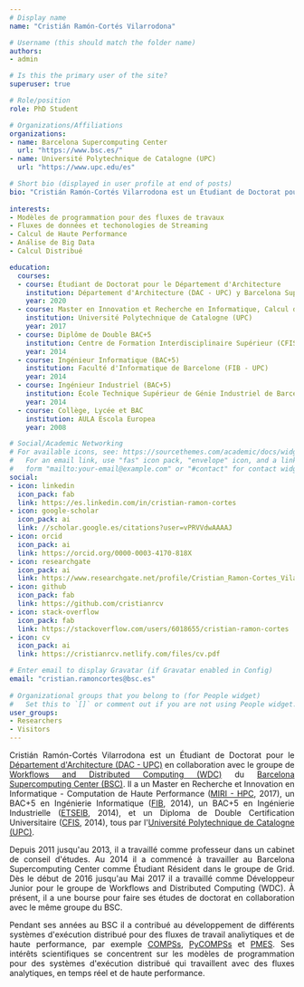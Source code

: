 ```yaml
---
# Display name
name: "Cristián Ramón-Cortés Vilarrodona"

# Username (this should match the folder name)
authors:
- admin

# Is this the primary user of the site?
superuser: true

# Role/position
role: PhD Student

# Organizations/Affiliations
organizations:
- name: Barcelona Supercomputing Center
  url: "https://www.bsc.es/"
- name: Université Polytechnique de Catalogne (UPC)
  url: "https://www.upc.edu/es"

# Short bio (displayed in user profile at end of posts)
bio: "Cristián Ramón-Cortés Vilarrodona est un Étudiant de Doctorat pour le Département d'Architecture (DAC - UPC) en collaboration avec le groupe de Workflows and Distributed Computing (WDC) du Barcelona Supercomputing Center (BSC)."
 
interests:   
- Modèles de programmation pour des fluxes de travaux
- Fluxes de données et techonologies de Streaming
- Calcul de Haute Performance
- Análise de Big Data
- Calcul Distribué

education:
  courses:
  - course: Étudiant de Doctorat pour le Département d'Architecture
    institution: Département d'Architecture (DAC - UPC) y Barcelona Supercomputing Center (BSC)
    year: 2020
  - course: Master en Innovation et Recherche en Informatique, Calcul de Haute Performance (MIRI - HPC)
    institution: Université Polytechnique de Catalogne (UPC)
    year: 2017
  - course: Diplôme de Double BAC+5
    institution: Centre de Formation Interdisciplinaire Supérieur (CFIS - UPC)
    year: 2014
  - course: Ingénieur Informatique (BAC+5)
    institution: Faculté d'Informatique de Barcelone (FIB - UPC)
    year: 2014
  - course: Ingénieur Industriel (BAC+5)
    institution: École Technique Supérieur de Génie Industriel de Barcelone (ETSEIB - UPC)
    year: 2014
  - course: Collège, Lycée et BAC
    institution: AULA Escola Europea
    year: 2008

# Social/Academic Networking
# For available icons, see: https://sourcethemes.com/academic/docs/widgets/#icons
#   For an email link, use "fas" icon pack, "envelope" icon, and a link in the
#   form "mailto:your-email@example.com" or "#contact" for contact widget.
social:
- icon: linkedin
  icon_pack: fab
  link: https://es.linkedin.com/in/cristian-ramon-cortes
- icon: google-scholar
  icon_pack: ai
  link: //scholar.google.es/citations?user=vPRVVdwAAAAJ
- icon: orcid
  icon_pack: ai
  link: https://orcid.org/0000-0003-4170-818X
- icon: researchgate
  icon_pack: ai
  link: https://www.researchgate.net/profile/Cristian_Ramon-Cortes_Vilarrodona
- icon: github
  icon_pack: fab
  link: https://github.com/cristianrcv
- icon: stack-overflow
  icon_pack: fab
  link: https://stackoverflow.com/users/6018655/cristian-ramon-cortes
- icon: cv
  icon_pack: ai
  link: https://cristianrcv.netlify.com/files/cv.pdf

# Enter email to display Gravatar (if Gravatar enabled in Config)
email: "cristian.ramoncortes@bsc.es"
  
# Organizational groups that you belong to (for People widget)
#   Set this to `[]` or comment out if you are not using People widget.  
user_groups:
- Researchers
- Visitors
---
```


<p align="justify">
Cristián Ramón-Cortés Vilarrodona est un Étudiant de Doctorat pour le <a href="http://www.ac.upc.edu/es" target="_blank">Département d'Architecture (DAC - UPC)</a> en collaboration avec le groupe de <a href="https://www.bsc.es/discover-bsc/organisation/scientific-structure/workflows-and-distributed-computing" target="_blank">Workflows and Distributed Computing (WDC)</a> du <a href="https://www.bsc.es/" target="_blank">Barcelona Supercomputing Center (BSC)</a>. Il a un Master en Recherche et Innovation en Informatique - Computation de Haute Performance (<a href="https://masters.fib.upc.edu/masters/miri-high-performance-computing" target="_blank">MIRI - HPC</a>, 2017), un BAC+5 en Ingénierie Informatique (<a href="https://www.fib.upc.edu/" target="_blank">FIB</a>, 2014), un BAC+5 en Ingénierie Industrielle (<a href="https://etseib.upc.edu/ca" target="_blank">ETSEIB</a>, 2014), et un Diploma de Double Certification Universitaire (<a href="https://cfis.upc.edu/" target="_blank">CFIS</a>, 2014), tous par l'<a href="https://www.upc.edu/" target="_blank">Université Polytechnique de Catalogne (UPC)</a>.
</p>

<p align="justify">
Depuis 2011 jusqu'au 2013, il a travaillé comme professeur dans un cabinet de conseil d'études. Au 2014 il a commencé à travailler au Barcelona Supercomputing Center comme Étudiant Résident dans le groupe de Grid. Dès le début de 2016 jusqu'au Mai 2017 il a travaillé comme Développeur Junior pour le groupe de Workflows and Distributed Computing (WDC). À présent, il a une bourse pour faire ses études de doctorat en collaboration avec le même groupe du BSC.
</p>

<p align="justify">
Pendant ses années au BSC il a contribué au développement de différents systèmes d'exécution distribué pour des fluxes de travail analiytiques et de haute performance, par exemple <a href="http://compss.bsc.es" target="_blank">COMPSs</a>, <a href="http://compss.bsc.es" target="_blank">PyCOMPSs</a> et <a href="https://www.bsc.es/research-and-development/software-and-apps/software-list/pmes" target="_blank">PMES</a>. Ses intérêts scientifiques se concentrent sur les modèles de programmation pour des systèmes d'exécution distribué qui travaillent avec des fluxes analytiques, en temps réel et de haute performance. 
</p>
